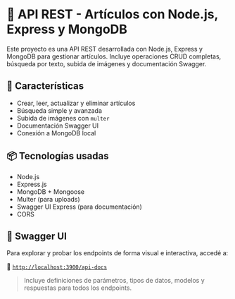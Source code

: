 # 📰 API REST - Artículos con Node.js, Express y MongoDB

Este proyecto es una API REST desarrollada con Node.js, Express y MongoDB para gestionar artículos. Incluye operaciones CRUD completas, búsqueda por texto, subida de imágenes y documentación Swagger.

## 🚀 Características

- Crear, leer, actualizar y eliminar artículos
- Búsqueda simple y avanzada
- Subida de imágenes con `multer`
- Documentación Swagger UI
- Conexión a MongoDB local

## 📦 Tecnologías usadas

- Node.js
- Express.js
- MongoDB + Mongoose
- Multer (para uploads)
- Swagger UI Express (para documentación)
- CORS

## 📑 Swagger UI

Para explorar y probar los endpoints de forma visual e interactiva, accedé a:

🔗 [`http://localhost:3900/api-docs`](http://localhost:3900/api-docs)

> Incluye definiciones de parámetros, tipos de datos, modelos y respuestas para todos los endpoints.
